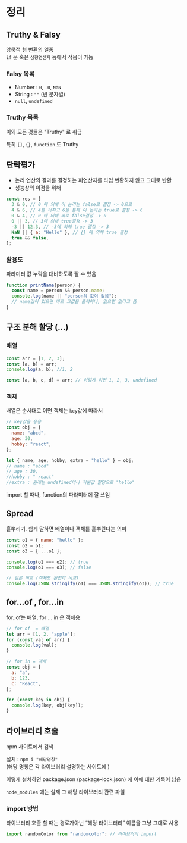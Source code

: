 # 정리

## Truthy & Falsy

암묵적 형 변환의 일종  
`if` 문 혹은 `삼향연산자` 등에서 적용이 가능

### Falsy 목록

- Number : `0`, `-0`, `NaN`
- String : `""` (빈 문자열)
- `null`, `undefined`

### Truthy 목록

이외 모든 것들은 "Truthy" 로 취급

특히 `[]`, `{}`, `function` 도 Truthy

## 단락평가

- 논리 연산의 결과를 결정하는 피연산자를 타입 변환하지 않고 그대로 반환
- 성능상의 이점을 위해

```js
const res = [
  3 & 0, // 0 에 의해 이 논리는 false로 결정 -> 0으로
  4 & 6, // 4를 거치고 6을 통해 이 논리는 true로 결정 -> 6
  0 & 4, // 0 에 의해 바로 false결정 -> 0
  0 || 3, // 3에 의해 true결정 -> 3
  -3 || 12.3, // -3에 의해 true 결정 -> 3
  NaN || { a: "Hello" }, // {} 에 의해 true 결정
  true && false,
];
```

### 활용도

파라미터 값 누락을 대비하도록 짤 수 있음

```js
function printName(person) {
  const name = person && person.name;
  console.log(name || "person의 값이 없음");
  // name값이 있으면 바로 그값을 출력하나, 없으면 없다고 뜸
}
```

## 구조 분해 할당 (...)

### 배열

```js
const arr = [1, 2, 3];
const [a, b] = arr;
console.log(a, b); //1, 2

const [a, b, c, d] = arr; // 이렇게 하면 1, 2, 3, undefined
```

### 객체

배열은 순서대로 이면 객체는 `key`값에 따라서

```js
// key값을 응용
const obj = {
  name: "abcd",
  age: 30,
  hobby: "react",
};

let { name, age, hobby, extra = "hello" } = obj;
// name : "abcd"
// age : 30,
//hobby : " react"
//extra : 원래는 undefined이나 기본값 할당으로 "hello"
```

import 할 때나, function의 파라미터에 잘 쓰임

## Spread

흩뿌리기. 쉽게 말하면 배열이나 객체를 흩뿌린다는 의미

```js
const o1 = { name: "hello" };
const o2 = o1;
const o3 = { ...o1 };

console.log(o1 === o2); // true
console.log(o1 === o3); // false

// 깊은 비교 (객체도 완전히 비교)
console.log(JSON.stringify(o1) === JSON.stringify(o3)); // true
```

## for...of , for...in

for..of는 배열, for ... in 은 객체용

```js
// for of  = 배열
let arr = [1, 2, "apple"];
for (const val of arr) {
  console.log(val);
}

// for in = 객체
const obj = {
  a: "a",
  b: 123,
  c: "React",
};

for (const key in obj) {
  console.log(key, obj[key]);
}
```

## 라이브러리 호출

npm 사이트에서 검색

설치 : `npm i "해당명칭"`  
(해당 명칭은 각 라이브러리 설명하는 사이트에 )

이렇게 설치하면 package.json (package-lock.json) 에 이에 대한 기록이 남음

`node_modules` 에는 실제 그 해당 라이브러리 관련 파일

### import 방법

라이브러리 호출 할 때는 경로가아닌 “해당 라이브러리” 이름을 그냥 그대로 사용

```js
import randomColor from "randomcolor"; // 라이브러리 import
```
